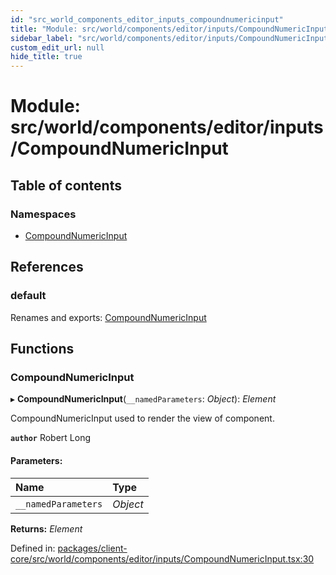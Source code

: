 ```yaml
---
id: "src_world_components_editor_inputs_compoundnumericinput"
title: "Module: src/world/components/editor/inputs/CompoundNumericInput"
sidebar_label: "src/world/components/editor/inputs/CompoundNumericInput"
custom_edit_url: null
hide_title: true
---
```


# Module: src/world/components/editor/inputs/CompoundNumericInput

## Table of contents

### Namespaces

- [CompoundNumericInput](src_world_components_editor_inputs_compoundnumericinput.compoundnumericinput.md)

## References

### default

Renames and exports: [CompoundNumericInput](src_world_components_editor_inputs_compoundnumericinput.md#compoundnumericinput)

## Functions

### CompoundNumericInput

▸ **CompoundNumericInput**(`__namedParameters`: *Object*): *Element*

CompoundNumericInput used to render the view of component.

**`author`** Robert Long

#### Parameters:

Name | Type |
:------ | :------ |
`__namedParameters` | *Object* |

**Returns:** *Element*

Defined in: [packages/client-core/src/world/components/editor/inputs/CompoundNumericInput.tsx:30](https://github.com/xr3ngine/xr3ngine/blob/65dfcf39a/packages/client-core/src/world/components/editor/inputs/CompoundNumericInput.tsx#L30)
